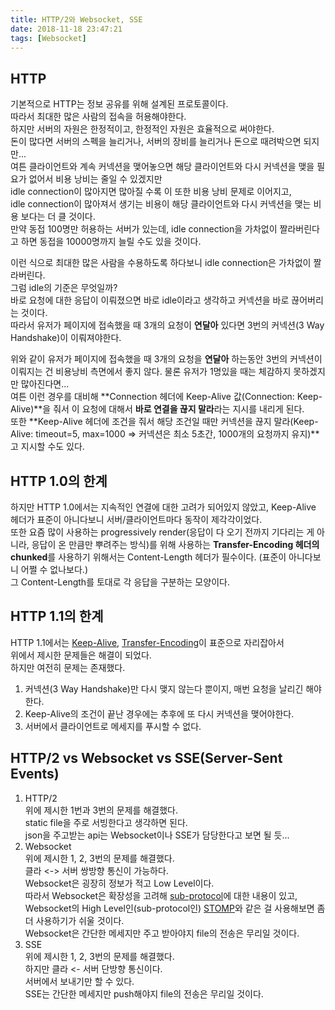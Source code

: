 ```yaml
---
title: HTTP/2와 Websocket, SSE
date: 2018-11-18 23:47:21
tags: [Websocket]
---
```


## HTTP
기본적으로 HTTP는 정보 공유를 위해 설계된 프로토콜이다.  
따라서 최대한 많은 사람의 접속을 허용해야한다.  
하지만 서버의 자원은 한정적이고, 한정적인 자원은 효율적으로 써야한다.  
돈이 많다면 서버의 스펙을 늘리거나, 서버의 장비를 늘리거나 돈으로 때려박으면 되지만...  
여튼 클라이언트와 계속 커넥션을 맺어놓으면 해당 클라이언트와 다시 커넥션을 맺을 필요가 없어서 비용 낭비는 줄일 수 있겠지만  
idle connection이 많아지면 많아질 수록 이 또한 비용 낭비 문제로 이어지고,  
idle connection이 많아져서 생기는 비용이 해당 클라이언트와 다시 커넥션을 맺는 비용 보다는 더 클 것이다.  
만약 동접 100명만 허용하는 서버가 있는데, idle connection을 가차없이 짤라버린다고 하면 동접을 10000명까지 늘릴 수도 있을 것이다.

이런 식으로 최대한 많은 사람을 수용하도록 하다보니 idle connection은 가차없이 짤라버린다.  
그럼 idle의 기준은 무엇일까?  
바로 요청에 대한 응답이 이뤄졌으면 바로 idle이라고 생각하고 커넥션을 바로 끊어버리는 것이다.  
따라서 유저가 페이지에 접속했을 때 3개의 요청이 **연달아** 있다면 3번의 커넥션(3 Way Handshake)이 이뤄져야한다.  

위와 같이 유저가 페이지에 접속했을 때 3개의 요청을 **연달아** 하는동안 3번의 커넥션이 이뤄지는 건 비용낭비 측면에서 좋지 않다.
물론 유저가 1명있을 때는 체감하지 못하겠지만 많아진다면...  
여튼 이런 경우를 대비해 **Connection 헤더에 Keep-Alive 값(Connection: Keep-Alive)**을 줘서 이 요청에 대해서 **바로 연결을 끊지 말라**라는 지시를 내리게 된다.  
또한 **Keep-Alive 헤더에 조건을 줘서 해당 조건일 때만 커넥션을 끊지 말라(Keep-Alive: timeout=5, max=1000 => 커넥션은 최소 5초간, 1000개의 요청까지 유지)**고 지시할 수도 있다.

## HTTP 1.0의 한계  
하지만 HTTP 1.0에서는 지속적인 연결에 대한 고려가 되어있지 않았고, Keep-Alive 헤더가 표준이 아니다보니 서버/클라이언트마다 동작이 제각각이었다.  
또한 요즘 많이 사용하는 progressively render(응답이 다 오기 전까지 기다리는 게 아니라, 응답이 온 만큼만 뿌려주는 방식)를 위해 사용하는
**Transfer-Encoding 헤더의 chunked**를 사용하기 위해서는 Content-Length 헤더가 필수이다. (표준이 아니다보니 어쩔 수 없나보다.)  
그 Content-Length를 토대로 각 응답을 구분하는 모양이다. 

## HTTP 1.1의 한계
HTTP 1.1에서는 [Keep-Alive](https://tools.ietf.org/html/rfc7230#appendix-A.1.2), [Transfer-Encoding](https://tools.ietf.org/html/rfc7230#section-3.3.1)이 표준으로 자리잡아서  
위에서 제시한 문제들은 해결이 되었다.  
하지만 여전히 문제는 존재했다.  
1. 커넥션(3 Way Handshake)만 다시 맺지 않는다 뿐이지, 매번 요청을 날리긴 해야한다.  
2. Keep-Alive의 조건이 끝난 경우에는 추후에 또 다시 커넥션을 맺어야한다.  
3. 서버에서 클라이언트로 메세지를 푸시할 수 없다.  

## HTTP/2 vs Websocket vs SSE(Server-Sent Events)
1. HTTP/2  
위에 제시한 1번과 3번의 문제를 해결했다.  
static file을 주로 서빙한다고 생각하면 된다.  
json을 주고받는 api는 Websocket이나 SSE가 담당한다고 보면 될 듯...  
2. Websocket  
위에 제시한 1, 2, 3번의 문제를 해결했다.  
클라 <-> 서버 쌍방향 통신이 가능하다.  
Websocket은 굉장히 정보가 적고 Low Level이다.  
따라서 Websocket은 확장성을 고려해 [sub-protocol](https://tools.ietf.org/html/rfc6455#section-1.9)에 대한 내용이 있고,  
Websocket의 High Level인(sub-protocol인) [STOMP](https://stomp.github.io/)와 같은 걸 사용해보면 좀 더 사용하기가 쉬울 것이다.  
Websocket은 간단한 메세지만 주고 받아야지 file의 전송은 무리일 것이다.
3. SSE  
위에 제시한 1, 2, 3번의 문제를 해결했다.  
하지만 클라 <- 서버 단방향 통신이다.  
서버에서 보내기만 할 수 있다.  
SSE는 간단한 메세지만 push해야지 file의 전송은 무리일 것이다.
